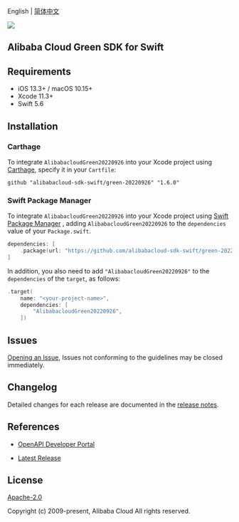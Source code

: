 English | [简体中文](README-CN.md)

![](https://aliyunsdk-pages.alicdn.com/icons/AlibabaCloud.svg)

## Alibaba Cloud Green SDK for Swift

## Requirements

- iOS 13.3+ / macOS 10.15+
- Xcode 11.3+
- Swift 5.6

## Installation

### Carthage

To integrate `AlibabacloudGreen20220926` into your Xcode project using [Carthage](https://github.com/Carthage/Carthage), specify it in your `Cartfile`:

```ogdl
github "alibabacloud-sdk-swift/green-20220926" "1.6.0"
```

### Swift Package Manager

To integrate `AlibabacloudGreen20220926` into your Xcode project using [Swift Package Manager](https://swift.org/package-manager/) , adding `AlibabacloudGreen20220926` to the `dependencies` value of your `Package.swift`.

```swift
dependencies: [
    .package(url: "https://github.com/alibabacloud-sdk-swift/green-20220926.git", from: "1.6.0")
]
```

In addition, you also need to add `"AlibabacloudGreen20220926"` to the `dependencies` of the `target`, as follows:

```swift
.target(
    name: "<your-project-name>",
    dependencies: [
        "AlibabacloudGreen20220926",
    ])
```

## Issues

[Opening an Issue](https://github.com/alibabacloud-sdk-swift/green-20220926/issues/new), Issues not conforming to the guidelines may be closed immediately.

## Changelog

Detailed changes for each release are documented in the [release notes](./ChangeLog.txt).

## References

* [OpenAPI Developer Portal](https://next.api.alibabacloud.com/home)
- [Latest Release](https://github.com/alibabacloud-sdk-swift/green-20220926)

## License

[Apache-2.0](http://www.apache.org/licenses/LICENSE-2.0)

Copyright (c) 2009-present, Alibaba Cloud All rights reserved.
